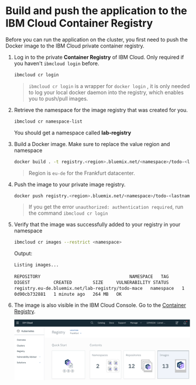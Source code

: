 # Build and push the application to the IBM Cloud Container Registry

Before you can run the application on the cluster, you first need to push the Docker image to the IBM Cloud private container registry.

1. Log in to the private **Container Registry** of IBM Cloud. Only required if you haven't `ibmcloud login` before.

    ```sh
    ibmcloud cr login
    ```
    > `ibmcloud cr login` is a wrapper for `docker login` , it is only needed to log your local docker daemon into the registry, which enables you to push/pull images.

1. Retrieve the namespace for the image registry that was created for you.
    ```sh
    ibmcloud cr namespace-list
    ```
    You should get a namespace called **lab-registry**

1. Build a Docker image. Make sure to replace the value region and namespace
    ```sh
    docker build . -t registry.<region>.bluemix.net/<namespace>/todo-<lastname>:1.0
    ```
    > Region is `eu-de` for the Frankfurt datacenter.

1. Push the image to your private image registry.
    ```sh
    docker push registry.<region>.bluemix.net/<namespace>/todo-<lastname>:1.0
    ```

    > If you get the error `unauthorized: authentication required`, run the command `ibmcloud cr login`

1. Verify that the image was successfully added to your registry in your namespace
    ```sh
    ibmcloud cr images --restrict <namespace>
    ```
    Output:
    ```
    Listing images...

    REPOSITORY                                  NAMESPACE   TAG       DIGEST         CREATED        SIZE     VULNERABILITY STATUS
    registry.eu-de.bluemix.net/lab-registry/todo-mace   namespace   1   0d90cb732881   1 minute ago   264 MB   OK
    ``` 

1. The image is also visible in the IBM Cloud Console. Go to the [Container Registry](https://cloud.ibm.com/containers-kubernetes/registry/main/start).

    ![](./images/registry-landing.png)